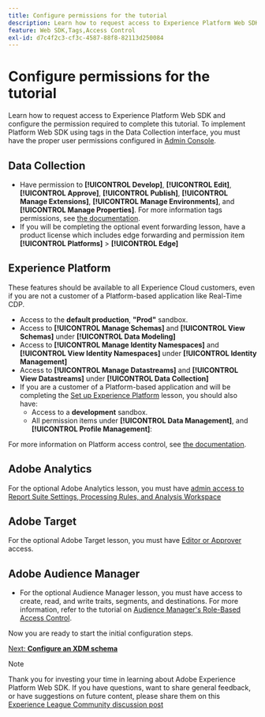 ```yaml
---
title: Configure permissions for the tutorial
description: Learn how to request access to Experience Platform Web SDK and configure the permission required to complete the Implement Adobe Experience Cloud with Web SDK tutorial.
feature: Web SDK,Tags,Access Control
exl-id: d7c4f2c3-cf3c-4587-88f8-82113d250084
---
```

# Configure permissions for the tutorial

Learn how to request access to Experience Platform Web SDK and configure the permission required to complete this tutorial. To implement Platform Web SDK using tags in the Data Collection interface, you must have the proper user permissions configured in [Admin Console](https://adminconsole.adobe.com).

## Data Collection

* Have permission to **[!UICONTROL Develop]**, **[!UICONTROL Edit]**, **[!UICONTROL Approve]**, **[!UICONTROL Publish]**, **[!UICONTROL Manage Extensions]**, **[!UICONTROL Manage Environments]**, and **[!UICONTROL Manage Properties]**. For more information tags permissions, see [the documentation](https://experienceleague.adobe.com/docs/experience-platform/tags/admin/user-permissions.html).
* If you will be completing the optional event forwarding lesson, have a product license which includes edge forwarding and permission item **[!UICONTROL Platforms]** > **[!UICONTROL Edge]**

## Experience Platform

These features should be available to all Experience Cloud customers, even if you are not a customer of a Platform-based application like Real-Time CDP.

* Access to the **default production**, **"Prod"** sandbox. 
* Access to **[!UICONTROL Manage Schemas]** and **[!UICONTROL View Schemas]** under **[!UICONTROL Data Modeling]**
* Access to **[!UICONTROL Manage Identity Namespaces]** and **[!UICONTROL View Identity Namespaces]** under **[!UICONTROL Identity Management]**
* Access to **[!UICONTROL Manage Datastreams]** and **[!UICONTROL View Datastreams]** under **[!UICONTROL Data Collection]**
* If you are a customer of a Platform-based application and will be completing the [Set up Experience Platform](setup-experience-platform.md) lesson, you should also have:
  * Access to a **development** sandbox.
  * All permission items under **[!UICONTROL Data Management]**, and **[!UICONTROL Profile Management]**:


For more information on Platform access control, see [the documentation](https://experienceleague.adobe.com/docs/experience-platform/access-control/home.html).  

## Adobe Analytics

For the optional Adobe Analytics lesson, you must have [admin access to Report Suite Settings, Processing Rules, and Analysis Workspace](https://experienceleague.adobe.com/docs/analytics/admin/admin-console/home.html)

## Adobe Target

For the optional Adobe Target lesson, you must have [Editor or Approver](https://experienceleague.adobe.com/docs/target/using/administer/manage-users/enterprise/properties-overview.html#section_8C425E43E5DD4111BBFC734A2B7ABC80) access.

## Adobe Audience Manager

* For the optional Audience Manager lesson, you must have access to create, read, and write traits, segments, and destinations. For more information, refer to the tutorial on [Audience Manager's Role-Based Access Control](https://experienceleague.adobe.com/docs/audience-manager-learn/tutorials/setup-and-admin/user-management/setting-permissions-with-role-based-access-control.html?lang=en).

Now you are ready to start the initial configuration steps.

[Next: **Configure an XDM schema**](configure-schemas.md)

>[!NOTE]
>
>Thank you for investing your time in learning about Adobe Experience Platform Web SDK. If you have questions, want to share general feedback, or have suggestions on future content, please share them on this [Experience League Community discussion post](https://experienceleaguecommunities.adobe.com/t5/adobe-experience-platform-launch/tutorial-discussion-implement-adobe-experience-cloud-with-web/td-p/444996)

